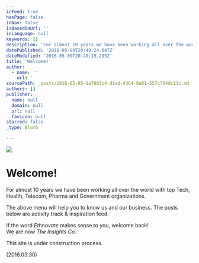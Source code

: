 ```yaml
---
inFeed: true
hasPage: false
inNav: false
isBasedOnUrl: ''
inLanguage: null
keywords: []
description: 'For almost 10 years we have been working all over the world with top Tech, Health, Telecom, Pharma and Government organizations.'
datePublished: '2016-05-09T20:49:24.647Z'
dateModified: '2016-05-09T20:49:19.295Z'
title: 'Welcome!'
author:
  - name: ''
    url: ''
sourcePath: _posts/2016-05-05-1a7863c4-d1ad-4364-8a81-557c764dc11c.md
authors: []
publisher:
  name: null
  domain: null
  url: null
  favicon: null
starred: false
_type: Blurb

---
```

![](https://s3-us-west-2.amazonaws.com/the-grid-img/p/de30f962ca7fa6dbaabc5c312509ee9caa737dbf.jpg)

# Welcome!

For almost 10 years we have been working all over the world with top Tech, Health, Telecom, Pharma and Government organizations.

The above menu will help you to know us and our business. The posts below are activity track & inspiration feed.

If the word _Ethnovate_ makes sense to you, welcome back!  
We are now _The Insights Co_.

This site is under construction process.

(2016.03.30)